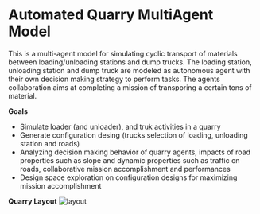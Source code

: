 # Automated Quarry MultiAgent Model
This is a multi-agent model for simulating cyclic transport of materials between loading/unloading stations and dump trucks. The loading station, unloading station and dump truck are modeled as autonomous agent with their own decision making strategy to perform tasks. The agents collaboration aims at completing a mission of transporing a certain tons of material.

**Goals**
- Simulate loader (and unloader), and truk activities in a quarry
- Generate configuration desing (trucks selection of loading, unloading station and roads)
- Analyzing decision making behavior of quarry agents, impacts of road properties such as slope and dynamic properties such as traffic on roads, collaborative mission accomplishment and performances
- Design space exploration on configuration designs for maximizing mission accomplishment

**Quarry Layout**
![layout](https://github.com/user-attachments/assets/d9ffe0f4-46d1-4697-84de-4f51b999137c)
